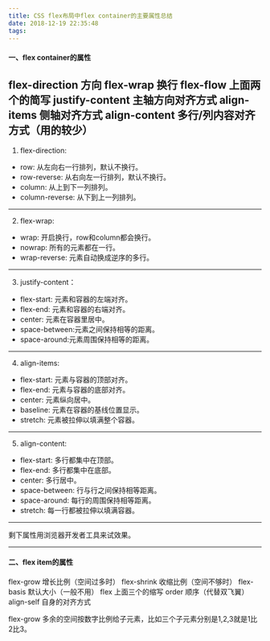 ```yaml
---
title: CSS flex布局中flex container的主要属性总结
date: 2018-12-19 22:35:48
tags:
---
```

#### 一、flex container的属性
flex-direction   方向
flex-wrap   换行
flex-flow   上面两个的简写
justify-content   主轴方向对齐方式
align-items   侧轴对齐方式
align-content   多行/列内容对齐方式（用的较少）
---

1. flex-direction:
- row:  从左向右一行排列，默认不换行。
- row-reverse:  从右向左一行排列，默认不换行。
- column:  从上到下一列排列。
- column-reverse:  从下到上一列排列。
---

2. flex-wrap:
- wrap:  开启换行，row和column都会换行。
- nowrap: 所有的元素都在一行。
- wrap-reverse: 元素自动换成逆序的多行。
---

3. justify-content：
- flex-start: 元素和容器的左端对齐。
- flex-end: 元素和容器的右端对齐。
- center: 元素在容器里居中。
- space-between:元素之间保持相等的距离。
- space-around:元素周围保持相等的距离。
---

4. align-items:
- flex-start: 元素与容器的顶部对齐。
- flex-end: 元素与容器的底部对齐。
- center: 元素纵向居中。
- baseline: 元素在容器的基线位置显示。
- stretch: 元素被拉伸以填满整个容器。
---

5. align-content:
- flex-start: 多行都集中在顶部。
- flex-end: 多行都集中在底部。
- center: 多行居中。
- space-between: 行与行之间保持相等距离。
- space-around: 每行的周围保持相等距离。
- stretch: 每一行都被拉伸以填满容器。
---

剩下属性用浏览器开发者工具来试效果。
***

#### 二、flex item的属性
flex-grow  增长比例（空间过多时）
flex-shrink  收缩比例（空间不够时）
flex-basis  默认大小（一般不用）
flex  上面三个的缩写
order  顺序（代替双飞翼）
align-self  自身的对齐方式

flex-grow 
多余的空间按数字比例给子元素，比如三个子元素分别是1,2,3就是1比2比3。
